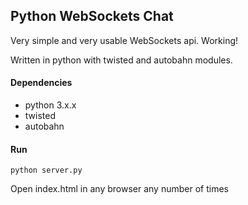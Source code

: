 Python WebSockets Chat
----------------------
Very simple and very usable WebSockets api. Working!

Written in python with twisted and autobahn modules.

#### Dependencies
- python 3.x.x
- twisted
- autobahn

#### Run
`python server.py`

Open index.html in any browser any number of times